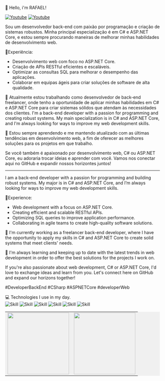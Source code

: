 
👋 Hello, i'm RAFAEL!


[![Youtube](https://img.shields.io/badge/YouTube-FF0000?style=for-the-badge&logo=youtube&logoColor=white)](https://www.youtube.com/channel/UC9A-6w3A_GRs5rp8ct_1OlA)
[![Youtube](https://img.shields.io/badge/LinkedIn-0077B5?style=for-the-badge&logo=linkedin&logoColor=white)](https://www.linkedin.com/in/rafael-silva-a79314207/)

Sou um desenvolvedor back-end com paixão por programação e criação de sistemas robustos. Minha principal especialização é em C# e ASP.NET Core, e estou sempre procurando maneiras de melhorar minhas habilidades de desenvolvimento web.

🚀Experiência:

- Desenvolvimento web com foco no ASP.NET Core.
- Criação de APIs RESTful eficientes e escaláveis.
- Optimizar as consultas SQL para melhorar o desempenho das aplicações.
- Colaborar em equipas ágeis para criar soluções de software de alta qualidade.


💼 Atualmente estou trabalhando como desenvolvedor de back-end freelancer, onde tenho a oportunidade de aplicar minhas habilidades em C# e ASP.NET Core para criar sistemas sólidos que atendam às necessidades dos clientes.
I'm a back-end developer with a passion for programming and creating robust systems. My main specialization is in C# and ASP.NET Core, and I'm always looking for ways to improve my web development skills.


🌱 Estou sempre aprendendo e me mantendo atualizado com as últimas tendências em desenvolvimento web, a fim de oferecer as melhores soluções para os projetos em que trabalho.

Se você também é apaixonado por desenvolvimento web, C# ou ASP.NET Core, eu adoraria trocar ideias e aprender com você. Vamos nos conectar aqui no GitHub e expandir nossos horizontes juntos!

<hr/>
I am a back-end developer with a passion for programming and building robust systems. My major is in C# and ASP.NET Core, and I’m always looking for ways to improve my web development skills.

🚀Experience:

- Web development with a focus on ASP.NET Core.
- Creating efficient and scalable RESTful APIs.
- Optimizing SQL queries to improve application performance.
- Collaborating in agile teams to create high-quality software solutions.

💼 I'm currently working as a freelancer back-end developer, where I have the opportunity to apply my skills in C# and ASP.NET Core to create solid systems that meet clients' needs.

🌱 I'm always learning and keeping up to date with the latest trends in web development in order to offer the best solutions for the projects I work on.

If you're also passionate about web development, C# or ASP.NET Core, I'd love to exchange ideas and learn from you. Let's connect here on GitHub and expand our horizons together!

#DeveloperBackEnd #CSharp #ASPNETCore #developerWeb

💻 Technologies I use in my day.
<br />
![Skill](https://img.shields.io/badge/.NET-5C2D91?style=for-the-badge&logo=.net&logoColor=white)
![Skill](https://img.shields.io/badge/C%23-239120?style=for-the-badge&logo=c-sharp&logoColor=white)
![Skill](https://img.shields.io/badge/Microsoft%20SQL%20Server-CC2927?style=for-the-badge&logo=microsoft%20sql%20server&logoColor=white)
![Skill](https://img.shields.io/badge/HTML5-E34F26?style=for-the-badge&logo=html5&logoColor=white)
![Skill](https://img.shields.io/badge/CSS3-1572B6?style=for-the-badge&logo=css3&logoColor=white)
![Skill](https://img.shields.io/badge/Bootstrap-563D7C?style=for-the-badge&logo=bootstrap&logoColor=white)


<table style="background-color: #f0f0f0;">
  <tr>
    <td>
      <a href="https://github.com/rafael-dev2021">
        <img height=200 align="center" src="https://github-readme-stats.vercel.app/api?username=rafael-dev2021&theme=dracula" />
      </a>
    </td>
    <td>
      <a href="https://github.com/rafael-dev2021">
        <img height=200 align="center" src="https://github-readme-stats.vercel.app/api/top-langs?username=rafael-dev2021&layout=compact&langs_count=8&card_width=320&theme=dracula" />
      </a>
    </td>
  </tr>
</table>







